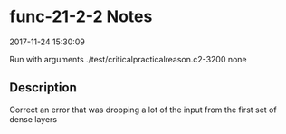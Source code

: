 # func-21-2-2 Notes

2017-11-24 15:30:09

Run with arguments ./test/criticalpracticalreason.c2-3200 none

## Description

Correct an error that was dropping a lot of the input from the first set of dense layers
